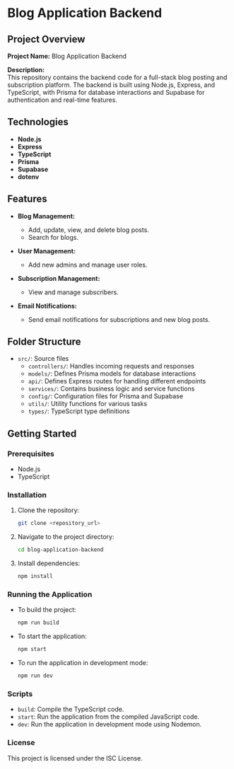 # Blog Application Backend

## Project Overview

**Project Name:** Blog Application Backend

**Description:**  
This repository contains the backend code for a full-stack blog posting and subscription platform. The backend is built using Node.js, Express, and TypeScript, with Prisma for database interactions and Supabase for authentication and real-time features.

## Technologies

- **Node.js**
- **Express**
- **TypeScript**
- **Prisma**
- **Supabase**
- **dotenv**

## Features

- **Blog Management:**
  - Add, update, view, and delete blog posts.
  - Search for blogs.
  
- **User Management:**
  - Add new admins and manage user roles.
  
- **Subscription Management:**
  - View and manage subscribers.
  
- **Email Notifications:**
  - Send email notifications for subscriptions and new blog posts.

## Folder Structure

- `src/`: Source files
  - `controllers/`: Handles incoming requests and responses
  - `models/`: Defines Prisma models for database interactions
  - `api/`: Defines Express routes for handling different endpoints
  - `services/`: Contains business logic and service functions
  - `config/`: Configuration files for Prisma and Supabase
  - `utils/`: Utility functions for various tasks
  - `types/`: TypeScript type definitions

## Getting Started

### Prerequisites

- Node.js
- TypeScript

### Installation

1. Clone the repository:
   ```bash
   git clone <repository_url>
   ```
2. Navigate to the project directory:
   ```bash
   cd blog-application-backend
   ```
3. Install dependencies:
   ```bash
   npm install
   ```

### Running the Application

- To build the project:
  ```bash
  npm run build
  ```

- To start the application:
  ```bash
  npm start
  ```

- To run the application in development mode:
  ```bash
  npm run dev
  ```

### Scripts

- `build`: Compile the TypeScript code.
- `start`: Run the application from the compiled JavaScript code.
- `dev`: Run the application in development mode using Nodemon.

### License

This project is licensed under the ISC License.
